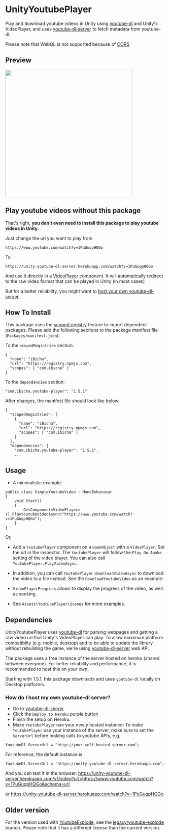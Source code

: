 # UnityYoutubePlayer
Play and download youtube videos in Unity using [youtube-dl](https://github.com/ytdl-org/youtube-dl) and Unity's VideoPlayer, and uses [youtube-dl-server](https://github.com/iBicha/youtube-dl-server) to fetch metadata from youtube-dl.

Please note that WebGL is not supported because of [CORS](https://github.com/iBicha/UnityYoutubePlayer/issues/40)
## Preview
<img src="screenshot.png" width="400" />

## Play youtube videos without this package
That's right, **you don't even need to install this package to play youtube videos in Unity.**

Just change the url you want to play from
```
https://www.youtube.com/watch?v=1PuGuqpHQGo
```
To
```
https://unity-youtube-dl-server.herokuapp.com/watch?v=1PuGuqpHQGo
```
And use it directly in a [VideoPlayer](https://docs.unity3d.com/ScriptReference/Video.VideoPlayer.html) component. It will automatically redirect to the raw video format that can be played in Unity (in most cases)

But for a better reliability, you might want to [host your own youtube-dl-server](#how-do-i-host-my-own-youtube-dl-server)

## How To Install

This package uses the [scoped registry](https://docs.unity3d.com/Manual/upm-scoped.html) feature to import dependent
packages. Please add the following sections to the package manifest file
(`Packages/manifest.json`).

To the `scopedRegistries` section:

```
{
  "name": "iBicha",
  "url": "https://registry.npmjs.com",
  "scopes": [ "com.ibicha" ]
}
```

To the `dependencies` section:

```
"com.ibicha.youtube-player": "1.5.1"
```

After changes, the manifest file should look like below:

```
{
  "scopedRegistries": [
    {
      "name": "iBicha",
      "url": "https://registry.npmjs.com",
      "scopes": [ "com.ibicha" ]
    }
  ],
  "dependencies": {
    "com.ibicha.youtube-player": "1.5.1",
    ...
```

## Usage
- A minimalistic example:
```
public class SimpleYoutubeVideo : MonoBehaviour
{
    void Start()
    {
        GetComponent<VideoPlayer>().PlayYoutubeVideoAsync("https://www.youtube.com/watch?v=1PuGuqpHQGo");
    }
}
```
Or,

- Add a `YoutubePlayer` component on a `GameObject` with a `VideoPlayer`. Set the url in the inspector.
The `YoutubePlayer` will follow the `Play On Awake` setting of the video player. You can also call `YoutubePlayer.PlayVideoAsync`.

- In addition, you can call `YoutubePlayer.DownloadVideoAsync` to download the video to a file instead. See the `DownloadYoutubeVideo` as an example.

- `VideoPlayerProgress` allows to display the progress of the video, as well as seeking.

- See `Assets\YoutubePlayer\Scenes` for more examples.

## Dependencies
UnityYoutubePlayer uses [youtube-dl](https://github.com/ytdl-org/youtube-dl) for parsing webpages and getting a raw video url that Unity's VideoPlayer can play.
To allow maximum platform compatibilty (e.g. mobile, desktop) and to be able to update the library without rebuilding the game, we're using [youtube-dl-server](https://github.com/iBicha/youtube-dl-server) web API.

The package uses a free instance of the server hosted on heroku (shared between everyone). 
For better reliability and performance, it is recommended to host this on your own.

Starting with 1.5.1, this package downloads and uses `youtube-dl` locally on Desktop platforms.

### How do I host my own youtube-dl server?
 - Go to [youtube-dl-server](https://github.com/iBicha/youtube-dl-server)
 - Click the `Deploy to Heroku` purple button
 - Finish the setup on Heroku.
 - Make `YoutubePlayer` use your newly hosted instance:
To make `YoutubePlayer` use your instance of the server, make sure to set the `ServerUrl` before making calls to youtube APIs, e.g.
```
YoutubeDl.ServerUrl = "http://your-self-hosted-server.com";
```
For reference, the default instance is 
```
YoutubeDl.ServerUrl = "https://unity-youtube-dl-server.herokuapp.com";
```
And you can test it in the browser: https://unity-youtube-dl-server.herokuapp.com/v1/video?url=https://www.youtube.com/watch?v=1PuGuqpHQGo&schema=url

or https://unity-youtube-dl-server.herokuapp.com/watch?v=1PuGuqpHQGo

## Older version
For the version used with [YoutubeExplode](https://github.com/Tyrrrz/YoutubeExplode), see the [legacy/youtube-explode](https://github.com/iBicha/UnityYoutubePlayer/tree/legacy/youtube-explode) branch. Please note that it has a different license than the current version.
